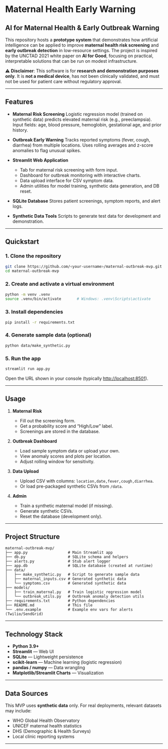 # Maternal Health Early Warning
## AI for Maternal Health & Early Outbreak Warning

This repository hosts a **prototype system** that demonstrates how artificial intelligence can be applied to improve **maternal health risk screening** and **early outbreak detection** in low-resource settings.
The project is inspired by the UNCTAD 2021 white paper on **AI for Good**, focusing on practical, interpretable solutions that can be run on modest infrastructure.

⚠️ **Disclaimer**: This software is for **research and demonstration purposes only**. It is **not a medical device**, has not been clinically validated, and must not be used for patient care without regulatory approval.

---

## Features

* **Maternal Risk Screening**
  Logistic regression model (trained on synthetic data) predicts elevated maternal risk (e.g., preeclampsia).
  Input fields: age, blood pressure, hemoglobin, gestational age, and prior history.

* **Outbreak Early Warning**
  Tracks reported symptoms (fever, cough, diarrhea) from multiple locations.
  Uses rolling averages and z-score anomalies to flag unusual spikes.

* **Streamlit Web Application**

  * Tab for maternal risk screening with form input.
  * Dashboard for outbreak monitoring with interactive charts.
  * Data upload interface for CSV symptom data.
  * Admin utilities for model training, synthetic data generation, and DB reset.

* **SQLite Database**
  Stores patient screenings, symptom reports, and alert logs.

* **Synthetic Data Tools**
  Scripts to generate test data for development and demonstration.

---

## Quickstart

### 1. Clone the repository

```bash
git clone https://github.com/<your-username>/maternal-outbreak-mvp.git
cd maternal-outbreak-mvp
```

### 2. Create and activate a virtual environment

```bash
python -m venv .venv
source .venv/bin/activate       # Windows: .venv\Scripts\activate
```

### 3. Install dependencies

```bash
pip install -r requirements.txt
```

### 4. Generate sample data (optional)

```bash
python data/make_synthetic.py
```

### 5. Run the app

```bash
streamlit run app.py
```

Open the URL shown in your console (typically [http://localhost:8501](http://localhost:8501)).

---

## Usage

1. **Maternal Risk**

   * Fill out the screening form.
   * Get a probability score and “High/Low” label.
   * Screenings are stored in the database.

2. **Outbreak Dashboard**

   * Load sample symptom data or upload your own.
   * View anomaly scores and plots per location.
   * Adjust rolling window for sensitivity.

3. **Data Upload**

   * Upload CSV with columns: `location,date,fever,cough,diarrhea`.
   * Or load pre-packaged synthetic CSVs from `/data`.

4. **Admin**

   * Train a synthetic maternal model (if missing).
   * Generate synthetic CSVs.
   * Reset the database (development only).

---

## Project Structure

```
maternal-outbreak-mvp/
├── app.py                  # Main Streamlit app
├── db.py                   # SQLite schema and helpers
├── alerts.py               # Stub alert logger
├── app.db                  # SQLite database (created at runtime)
├── data/
│   ├── make_synthetic.py   # Script to generate sample data
│   ├── maternal_inputs.csv # Generated synthetic data
│   └── symptoms.csv        # Generated synthetic data
├── models/
│   ├── train_maternal.py   # Train logistic regression model
│   └── outbreak_utils.py   # Outbreak anomaly detection utils
├── requirements.txt        # Python dependencies
├── README.md               # This file
└── .env.example            # Example env vars for alerts (Twilio/SendGrid)
```

---

## Technology Stack

* **Python 3.9+**
* **Streamlit** — Web UI
* **SQLite** — Lightweight persistence
* **scikit-learn** — Machine learning (logistic regression)
* **pandas / numpy** — Data wrangling
* **Matplotlib/Streamlit Charts** — Visualization

---

## Data Sources

This MVP uses **synthetic data** only.
For real deployments, relevant datasets may include:

* WHO Global Health Observatory
* UNICEF maternal health statistics
* DHS (Demographic & Health Surveys)
* Local clinic reporting systems

---
